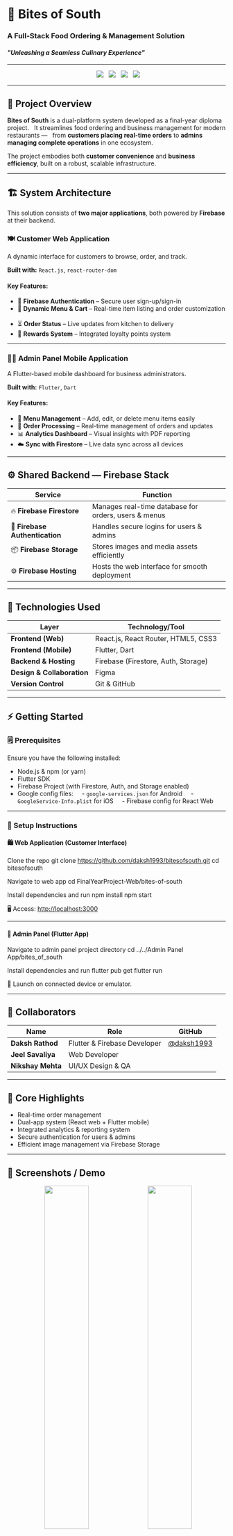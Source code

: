 # 🍴 Bites of South  
### A Full-Stack Food Ordering & Management Solution  
#### *"Unleashing a Seamless Culinary Experience"*

---

<p align="center">
  <img src="https://img.shields.io/badge/Platform-Full%20Stack-brightgreen?style=for-the-badge"/>
  <img src="https://img.shields.io/badge/Frontend-React.js%20%7C%20Flutter-blue?style=for-the-badge"/>
  <img src="https://img.shields.io/badge/Backend-Firebase-orange?style=for-the-badge"/>
  <img src="https://img.shields.io/badge/Status-Completed-success?style=for-the-badge"/>
</p>

---

## 🌟 Project Overview

**Bites of South** is a dual-platform system developed as a final-year diploma project.  
It streamlines food ordering and business management for modern restaurants —  
from **customers placing real-time orders** to **admins managing complete operations** in one ecosystem.

The project embodies both **customer convenience** and **business efficiency**, built on a robust, scalable infrastructure.

---

## 🏗️ System Architecture

This solution consists of **two major applications**, both powered by **Firebase** at their backend.

### 🍽️ Customer Web Application
A dynamic interface for customers to browse, order, and track.

**Built with:** `React.js`, `react-router-dom`

#### Key Features:
- 🔐 **Firebase Authentication** – Secure user sign-up/sign-in  
- 🛒 **Dynamic Menu & Cart** – Real-time item listing and order customization  
- ⏳ **Order Status** – Live updates from kitchen to delivery  
- 🎁 **Rewards System** – Integrated loyalty points system  

---

### 🧑‍💼 Admin Panel Mobile Application
A Flutter-based mobile dashboard for business administrators.

**Built with:** `Flutter`, `Dart`

#### Key Features:
- 🧾 **Menu Management** – Add, edit, or delete menu items easily  
- 🚀 **Order Processing** – Real-time management of orders and updates  
- 📊 **Analytics Dashboard** – Visual insights with PDF reporting  
- ☁️ **Sync with Firestore** – Live data sync across all devices  

---

## ⚙️ Shared Backend — Firebase Stack

| Service | Function |
|----------|-----------|
| 🔥 **Firebase Firestore** | Manages real-time database for orders, users & menus |
| 🔐 **Firebase Authentication** | Handles secure logins for users & admins |
| 📦 **Firebase Storage** | Stores images and media assets efficiently |
| ⚙️ **Firebase Hosting** | Hosts the web interface for smooth deployment |

---

## 🧰 Technologies Used

| Layer | Technology/Tool |
|-------|-----------------|
| **Frontend (Web)** | React.js, React Router, HTML5, CSS3 |
| **Frontend (Mobile)** | Flutter, Dart |
| **Backend & Hosting** | Firebase (Firestore, Auth, Storage) |
| **Design & Collaboration** | Figma |
| **Version Control** | Git & GitHub |

---

## ⚡ Getting Started

### 🗒 Prerequisites

Ensure you have the following installed:

- Node.js & npm (or yarn)  
- Flutter SDK  
- Firebase Project (with Firestore, Auth, and Storage enabled)  
- Google config files:  
  - `google-services.json` for Android  
  - `GoogleService-Info.plist` for iOS  
  - Firebase config for React Web  

---

### 🔧 Setup Instructions

#### 🛍 Web Application (Customer Interface)

Clone the repo
git clone https://github.com/daksh1993/bitesofsouth.git
cd bitesofsouth

Navigate to web app
cd FinalYearProject-Web/bites-of-south

Install dependencies and run
npm install
npm start


🖥 Access: [http://localhost:3000](http://localhost:3000)

---

#### 📱 Admin Panel (Flutter App)

Navigate to admin panel project directory
cd ../../Admin Panel App/bites_of_south

Install dependencies and run
flutter pub get
flutter run


📲 Launch on connected device or emulator.

---

## 👥 Collaborators

| Name | Role | GitHub |
|------|------|--------|
| **Daksh Rathod** | Flutter & Firebase Developer | [@daksh1993](https://github.com/daksh1993) |
| **Jeel Savaliya** | Web Developer |  |
| **Nikshay Mehta** | UI/UX Design & QA |  |

---

## 🧠 Core Highlights

- Real-time order management  
- Dual-app system (React web + Flutter mobile)  
- Integrated analytics & reporting system  
- Secure authentication for users & admins  
- Efficient image management via Firebase Storage  

---

## 📸 Screenshots / Demo

<p align="center">
  <img src="https://dummyimage.com/600x350/000/fff.png&text=Customer+Web+App+Interface" width="45%"/>
  <img src="https://dummyimage.com/600x350/555/fff.png&text=Admin+Panel+Mobile+Dashboard" width="45%"/>
</p>

*(Replace placeholders with actual screenshots showing UI workflow.)*

---



## 🧾 License

This project is distributed under the **MIT License** — free for learning and collaboration.

---

## 💡 Future Enhancements

- Delivery Partner tracking via real-time GeoLocation  
- Integration with payment gateways (Stripe, Razorpay)  
- Adaptive UI for tablet devices  
- Role-based user analytics for admins  

---

## ❤️ Acknowledgements

Developed as part of a **Final Year Diploma Project** under guidance from faculty mentors,  
with gratitude to the open-source community for tools and templates that made this possible.

---

<p align="center">
  🌮 *"Technology meets Taste — with Bites of South!"* 🍛
</p>
